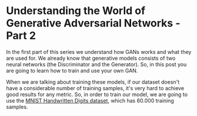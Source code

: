 <!-- MLP with 2 hidden layers for the Discriminator and Generator -->
# Understanding the World of Generative Adversarial Networks - Part 2

In the first part of this series we understand how GANs works and what they are used for.
We already know that generative models consists of two neural networks (the Discriminator and the Generator).
So, in this post you are going to learn how to train and use your own GAN.

When we are talking about training these models, if our dataset doesn't have a considerable number of training samples, it's very hard to achieve good results for any metric. So, in order to train our model, we are going to use the [MNIST Handwritten Digits dataset][1], which has 60.000 training samples.






[1]: http://yann.lecun.com/exdb/mnist/
